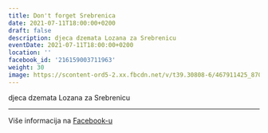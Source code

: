 ```yaml
---
title: Don't forget Srebrenica
date: 2021-07-11T18:00:00+0200
draft: false
description: djeca dzemata Lozana za Srebrenicu
eventDate: 2021-07-11T18:00:00+0200
location: ''
facebook_id: '216159003711963'
weight: 30
image: https://scontent-ord5-2.xx.fbcdn.net/v/t39.30808-6/467911425_8702124949883247_8451066247417132989_n.jpg?_nc_cat=103&ccb=1-7&_nc_sid=9e60e4&_nc_ohc=L6IxCGJAwRUQ7kNvwHdXV6i&_nc_oc=Adl-RrPX1WaTiEGlfIIM38bcx2i6d68mppBGWylreVEs8ba21B8GfAy7gDhVG6UfAnM&_nc_zt=23&_nc_ht=scontent-ord5-2.xx&edm=ABTKTjYEAAAA&_nc_gid=6A5lXURcsuK4-XOiXoCz_g&oh=00_AfYStkywUmmc1YJYCrj49_w5qWnJS-mfged_JaStQnQ5Aw&oe=68D12B99
---
```


djeca dzemata Lozana za Srebrenicu

---

Više informacija na [Facebook-u](https://facebook.com/events/216159003711963)